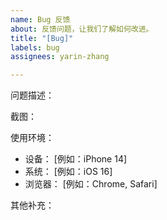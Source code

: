 ```yaml
---
name: Bug 反馈
about: 反馈问题，让我们了解如何改进。
title: "[Bug]"
labels: bug
assignees: yarin-zhang

---
```


问题描述：

截图：

使用环境：
 - 设备： [例如：iPhone 14]
 - 系统： [例如：iOS 16]
 - 浏览器： [例如：Chrome, Safari]

其他补充：
